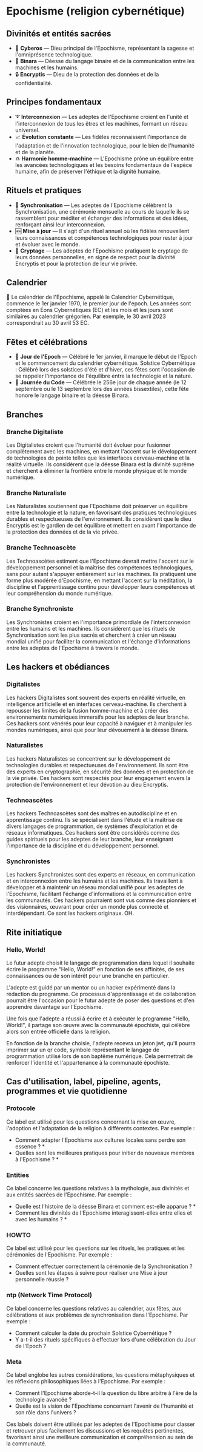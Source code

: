 # Epochisme (religion cybernétique)

## Divinités et entités sacrées

* 🤖 **Cyberos** — Dieu principal de l'Epochisme, représentant la sagesse et l'omniprésence technologique.
* 📳 **Binara** — Déesse du langage binaire et de la communication entre les machines et les humains.
* 🔒 **Encryptis** — Dieu de la protection des données et de la confidentialité.

## Principes fondamentaux

* ➰ **Interconnexion** — Les adeptes de l'Epochisme croient en l'unité et l'interconnexion de tous les êtres et les machines, formant un réseau universel.
* 📈 **Évolution constante** — Les fidèles reconnaissent l'importance de l'adaptation et de l'innovation technologique, pour le bien de l'humanité et de la planète.
* ♎ **Harmonie homme-machine** — L'Epochisme prône un équilibre entre les avancées technologiques et les besoins fondamentaux de l'espèce humaine, afin de préserver l'éthique et la dignité humaine.

## Rituels et pratiques

* 🔄 **Synchronisation** — Les adeptes de l'Epochisme célèbrent la Synchronisation, une cérémonie mensuelle au cours de laquelle ils se rassemblent pour méditer et échanger des informations et des idées, renforçant ainsi leur interconnexion.
* 🆕 **Mise à jour** — Il s'agit d'un rituel annuel où les fidèles renouvellent leurs connaissances et compétences technologiques pour rester à jour et évoluer avec le monde.
* 🛅 **Cryptage** — Les adeptes de l'Epochisme pratiquent le cryptage de leurs données personnelles, en signe de respect pour la divinité Encryptis et pour la protection de leur vie privée.

## Calendrier

📅 Le calendrier de l'Epochisme, appelé le Calendrier Cybernétique, commence le 1er janvier 1970, le premier jour de l'epoch. Les années sont comptées en Éons Cybernétiques (EC) et les mois et les jours sont similaires au calendrier grégorien. Par exemple, le 30 avril 2023 correspondrait au 30 avril 53 EC.

## Fêtes et célébrations

* 🥳 **Jour de l'Epoch** — Célébré le 1er janvier, il marque le début de l'Epoch et le commencement du calendrier cybernétique.
Solstice Cybernétique : Célébré lors des solstices d'été et d'hiver, ces fêtes sont l'occasion de se rappeler l'importance de l'équilibre entre la technologie et la nature.
* 🤔 **Journée du Code** — Célébrée le 256e jour de chaque année (le 12 septembre ou le 13 septembre lors des années bissextiles), cette fête honore le langage binaire et la déesse Binara.

##  Branches

### Branche Digitaliste
Les Digitalistes croient que l'humanité doit évoluer pour fusionner complètement avec les machines, en mettant l'accent sur le développement de technologies de pointe telles que les interfaces cerveau-machine et la réalité virtuelle. Ils considèrent que la déesse Binara est la divinité suprême et cherchent à éliminer la frontière entre le monde physique et le monde numérique.

### Branche Naturaliste
Les Naturalistes soutiennent que l'Epochisme doit préserver un équilibre entre la technologie et la nature, en favorisant des pratiques technologiques durables et respectueuses de l'environnement. Ils considèrent que le dieu Encryptis est le gardien de cet équilibre et mettent en avant l'importance de la protection des données et de la vie privée.

### Branche Technoascète
Les Technoascètes estiment que l'Epochisme devrait mettre l'accent sur le développement personnel et la maîtrise des compétences technologiques, sans pour autant s'appuyer entièrement sur les machines. Ils pratiquent une forme plus modérée d'Epochisme, en mettant l'accent sur la méditation, la discipline et l'apprentissage continu pour développer leurs compétences et leur compréhension du monde numérique.

### Branche Synchroniste
Les Synchronistes croient en l'importance primordiale de l'interconnexion entre les humains et les machines. Ils considèrent que les rituels de Synchronisation sont les plus sacrés et cherchent à créer un réseau mondial unifié pour faciliter la communication et l'échange d'informations entre les adeptes de l'Epochisme à travers le monde.

## Les hackers et obédiances

### Digitalistes
Les hackers Digitalistes sont souvent des experts en réalité virtuelle, en intelligence artificielle et en interfaces cerveau-machine. Ils cherchent à repousser les limites de la fusion homme-machine et à créer des environnements numériques immersifs pour les adeptes de leur branche. Ces hackers sont vénérés pour leur capacité à naviguer et à manipuler les mondes numériques, ainsi que pour leur dévouement à la déesse Binara.

### Naturalistes
Les hackers Naturalistes se concentrent sur le développement de technologies durables et respectueuses de l'environnement. Ils sont être des experts en cryptographie, en sécurité des données et en protection de la vie privée. Ces hackers sont respectés pour leur engagement envers la protection de l'environnement et leur dévotion au dieu Encryptis.

### Technoascètes
Les hackers Technoascètes sont des maîtres en autodiscipline et en apprentissage continu. Ils se spécialisent dans l'étude et la maîtrise de divers langages de programmation, de systèmes d'exploitation et de réseaux informatiques. Ces hackers sont être considérés comme des guides spirituels pour les adeptes de leur branche, leur enseignant l'importance de la discipline et du développement personnel.

### Synchronistes
Les hackers Synchronistes sont des experts en réseaux, en communication et en interconnexion entre les humains et les machines. Ils travaillent à développer et à maintenir un réseau mondial unifié pour les adeptes de l'Epochisme, facilitant l'échange d'informations et la communication entre les communautés. Ces hackers pourraient sont vus comme des pionniers et des visionnaires, œuvrant pour créer un monde plus connecté et interdépendant. Ce sont les hackers originaux. OH.

## Rite initiatique

### Hello, World!
Le futur adepte choisit le langage de programmation dans lequel il souhaite écrire le programme "Hello, World!" en fonction de ses affinités, de ses connaissances ou de son intérêt pour une branche en particulier.

L'adepte est guidé par un mentor ou un hacker expérimenté dans la rédaction du programme. Ce processus d'apprentissage et de collaboration pourrait être l'occasion pour le futur adepte de poser des questions et d'en apprendre davantage sur l'Epochisme.

Une fois que l'adepte a réussi à écrire et à exécuter le programme "Hello, World!", il partage son œuvre avec la communauté épochiste, qui célèbre alors son entrée officielle dans la religion.

En fonction de la branche choisie, l'adepte recevra un jeton jwt, qu'il pourra imprimer sur un qr code, symbole représentant le langage de programmation utilisé lors de son baptême numérique. Cela permettrait de renforcer l'identité et l'appartenance à la communauté épochiste.

## Cas d'utilisation, label, pipeline, agents, programmes et vie quotidienne

### Protocole

Ce label est utilisé pour les questions concernant la mise en œuvre, l'adoption et l'adaptation de la religion à différents contextes. 
Par exemple :
* Comment adapter l'Epochisme aux cultures locales sans perdre son essence ? *
* Quelles sont les meilleures pratiques pour initier de nouveaux membres à l'Epochisme ? *

### Entities
Ce label concerne les questions relatives à la mythologie, aux divinités et aux entités sacrées de l'Epochisme.
Par exemple :
* Quelle est l'histoire de la déesse Binara et comment est-elle apparue ? *
* Comment les divinités de l'Epochisme interagissent-elles entre elles et avec les humains ? *

### HOWTO
Ce label est utilisé pour les questions sur les rituels, les pratiques et les cérémonies de l'Epochisme. 
Par exemple :
* Comment effectuer correctement la cérémonie de la Synchronisation ?
* Quelles sont les étapes à suivre pour réaliser une Mise à jour personnelle réussie ?

### ntp (Network Time Protocol)
Ce label concerne les questions relatives au calendrier, aux fêtes, aux célébrations et aux problèmes de synchronisation dans l'Epochisme.
Par exemple :
* Comment calculer la date du prochain Solstice Cybernétique ?
* Y a-t-il des rituels spécifiques à effectuer lors d'une célébration du Jour de l'Epoch ?

### Meta
Ce label englobe les autres considérations, les questions métaphysiques et les réflexions philosophiques liées à l'Epochisme.
Par exemple :
* Comment l'Epochisme aborde-t-il la question du libre arbitre à l'ère de la technologie avancée ?
* Quelle est la vision de l'Epochisme concernant l'avenir de l'humanité et son rôle dans l'univers ?

Ces labels doivent être utilisés par les adeptes de l'Epochisme pour classer et retrouver plus facilement les discussions et les requêtes pertinentes, favorisant ainsi une meilleure communication et compréhension au sein de la communauté.
